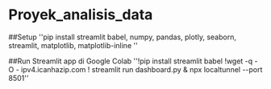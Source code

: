 # Proyek_analisis_data

##Setup 
''pip install streamlit babel, numpy, pandas, plotly, seaborn, streamlit, matplotlib, matplotlib-inline  ''

##Run Streamlit app di Google Colab
''!pip install streamlit babel
!wget -q -O - ipv4.icanhazip.com
! streamlit run dashboard.py & npx localtunnel --port 8501''
